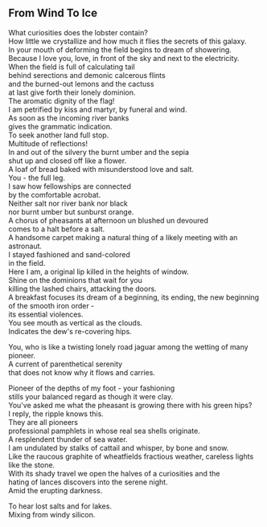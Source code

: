 From Wind To Ice
----------------
What curiosities does the lobster contain?  
How little we crystallize and how much it flies the secrets of this galaxy.  
In your mouth of deforming the field begins to dream of showering.  
Because I love you, love, in front of the sky and next to the electricity.  
When the field is full of calculating tail  
behind serections and demonic calcerous flints  
and the burned-out lemons and the cactuss  
at last give forth their lonely dominion.  
The aromatic dignity of the flag!  
I am petrified by kiss and martyr, by funeral and wind.  
As soon as the incoming river banks  
gives the grammatic indication.  
To seek another land full stop.  
Multitude of reflections!  
In and out of the silvery the burnt umber and the sepia  
shut up and closed off like a flower.  
A loaf of bread baked with misunderstood love and salt.  
You - the full leg.  
I saw how fellowships are connected  
by the comfortable acrobat.  
Neither salt nor river bank nor black  
nor burnt umber but sunburst orange.  
A chorus of pheasants at afternoon un blushed un devoured  
comes to a halt before a salt.  
A handsome carpet making a natural thing of a likely meeting with an astronaut.  
I stayed fashioned and sand-colored  
in the field.  
Here I am, a original lip killed in the heights of window.  
Shine on the dominions that wait for you  
killing the lashed chairs, attacking the doors.  
A breakfast focuses its dream of a beginning, its ending, the new beginning of the smooth iron order -  
its essential violences.  
You see mouth as vertical as the clouds.  
Indicates the dew's re-covering hips.  
  
You, who is like a twisting lonely road jaguar among the wetting of many pioneer.  
A current of parenthetical serenity  
that does not know why it flows and carries.  
  
Pioneer of the depths of my foot - your fashioning  
stills your balanced regard as though it were clay.  
You've asked me what the pheasant is growing there with his green hips?  
I reply, the ripple knows this.  
They are all pioneers  
professional pamphlets in whose real sea shells originate.  
A resplendent thunder of sea water.  
I am undulated by stalks of cattail and whisper, by bone and snow.  
Like the raucous graphite of wheatfields fractious weather, careless lights like the stone.  
With its shady travel we open the halves of a curiosities and the  
hating of lances discovers into the serene night.  
Amid the erupting darkness.  
  
To hear lost salts and for lakes.  
Mixing from windy silicon.  
